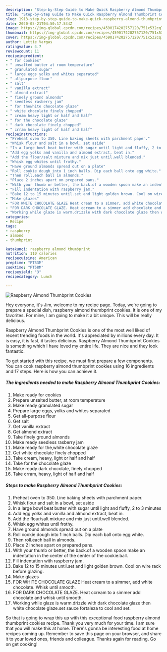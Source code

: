 ```yaml
---
description: "Step-by-Step Guide to Make Quick Raspberry Almond Thumbprint Cookies"
title: "Step-by-Step Guide to Make Quick Raspberry Almond Thumbprint Cookies"
slug: 1913-step-by-step-guide-to-make-quick-raspberry-almond-thumbprint-cookies
date: 2020-05-21T04:50:17.534Z
image: https://img-global.cpcdn.com/recipes/4590174202757120/751x532cq70/raspberry-almond-thumbprint-cookies-recipe-main-photo.jpg
thumbnail: https://img-global.cpcdn.com/recipes/4590174202757120/751x532cq70/raspberry-almond-thumbprint-cookies-recipe-main-photo.jpg
cover: https://img-global.cpcdn.com/recipes/4590174202757120/751x532cq70/raspberry-almond-thumbprint-cookies-recipe-main-photo.jpg
author: Lettie Vargas
ratingvalue: 4.7
reviewcount: 11
recipeingredient:
- " for cookies"
- " unsalted butter at room temperature"
- " granulated sugar"
- " large eggs yolks and whites separated"
- " allpurpose flour"
- " salt"
- " vanilla extract"
- " almond extract"
- " finely ground almonds"
- " seedless rasberry jam"
- " for thewhite chocolate glaze"
- " white chocolate finely chopped"
- " cream heavy light or half and half"
- " for the chocolate glaze"
- " dark chocolate finely chopped"
- " crram heavy light of half and half"
recipeinstructions:
- "Preheat oven to 350. Line baking sheets with parchment paper."
- "Whisk flour and salt in a bowl, set aside"
- "In a large bowl beat butter with sugar until light and fluffy, 2 to 3 minutes"
- "Add egg yolks and vanilla and almond extract, beat in."
- "Add the flour/salt mixture and mix just until.well blended."
- "Whisk egg whites until frothy."
- "Have ground almonds spread out on a plate"
- "Roll cookie dough into 1 inch balls. Dip each ball onto egg white."
- "Then roll.each ball in almonds."
- "Place 2 inches apart on prepared pans."
- "With your thumb or better, the back.of a wooden spoon make an indentation in the center of the center of the cookie.ball."
- "Fill indentation with raspberry jam."
- "Bake 12 to 15 minutes until.set and light golden brown. Cool on wire rack before glazing."
- "Make glazes"
- "FOR WHITE CHOCOLATE GLAZE Heat cream to a simmer, add white chocolate. Whisk until smooth."
- "FOR DARK CHOCOLATE GLAZE. Heat ccream to a simmer add chocolate and whisk until smooth."
- "Working while glaze is warm.drizzle with dark chocolate glaze then white chocolate glaze.set sauce fortaleza to cool and set."
categories:
- Recipe
tags:
- raspberry
- almond
- thumbprint

katakunci: raspberry almond thumbprint 
nutrition: 110 calories
recipecuisine: American
preptime: "PT33M"
cooktime: "PT58M"
recipeyield: "3"
recipecategory: Lunch

---
```



![Raspberry Almond Thumbprint Cookies](https://img-global.cpcdn.com/recipes/4590174202757120/751x532cq70/raspberry-almond-thumbprint-cookies-recipe-main-photo.jpg)

Hey everyone, it's Jim, welcome to my recipe page. Today, we're going to prepare a special dish, raspberry almond thumbprint cookies. It is one of my favorites. For mine, I am going to make it a bit unique. This will be really delicious.

Raspberry Almond Thumbprint Cookies is one of the most well liked of recent trending foods in the world. It's appreciated by millions every day. It is easy, it is fast, it tastes delicious. Raspberry Almond Thumbprint Cookies is something which I have loved my entire life. They are nice and they look fantastic.




To get started with this recipe, we must first prepare a few components. You can cook raspberry almond thumbprint cookies using 16 ingredients and 17 steps. Here is how you can achieve it.

<!--inarticleads1-->

##### The ingredients needed to make Raspberry Almond Thumbprint Cookies:

1. Make ready  for cookies
1. Prepare  unsalted butter, at room temperature
1. Make ready  granulated sugar
1. Prepare  large eggs, yolks and whites separated
1. Get  all-purpose flour
1. Get  salt
1. Get  vanilla extract
1. Get  almond extract
1. Take  finely ground almonds
1. Make ready  seedless rasberry jam
1. Make ready  for the,white chocolate glaze
1. Get  white chocolate finely chopped
1. Take  cream, heavy, light or half and half
1. Take  for the chocolate glaze
1. Make ready  dark chocolate, finely chopped
1. Take  crram, heavy, light of half and half




<!--inarticleads2-->

##### Steps to make Raspberry Almond Thumbprint Cookies:

1. Preheat oven to 350. Line baking sheets with parchment paper.
1. Whisk flour and salt in a bowl, set aside
1. In a large bowl beat butter with sugar until light and fluffy, 2 to 3 minutes
1. Add egg yolks and vanilla and almond extract, beat in.
1. Add the flour/salt mixture and mix just until.well blended.
1. Whisk egg whites until frothy.
1. Have ground almonds spread out on a plate
1. Roll cookie dough into 1 inch balls. Dip each ball onto egg white.
1. Then roll.each ball in almonds.
1. Place 2 inches apart on prepared pans.
1. With your thumb or better, the back.of a wooden spoon make an indentation in the center of the center of the cookie.ball.
1. Fill indentation with raspberry jam.
1. Bake 12 to 15 minutes until.set and light golden brown. Cool on wire rack before glazing.
1. Make glazes
1. FOR WHITE CHOCOLATE GLAZE Heat cream to a simmer, add white chocolate. Whisk until smooth.
1. FOR DARK CHOCOLATE GLAZE. Heat ccream to a simmer add chocolate and whisk until smooth.
1. Working while glaze is warm.drizzle with dark chocolate glaze then white chocolate glaze.set sauce fortaleza to cool and set.




So that is going to wrap this up with this exceptional food raspberry almond thumbprint cookies recipe. Thank you very much for your time. I am sure that you will make this at home. There's gonna be interesting food at home recipes coming up. Remember to save this page on your browser, and share it to your loved ones, friends and colleague. Thanks again for reading. Go on get cooking!
